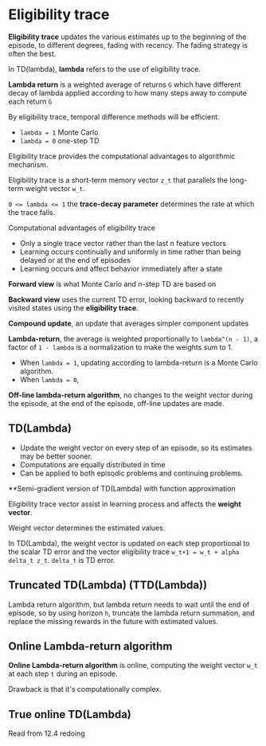 # Eligibility trace

**Eligibility trace** updates the various estimates up to the beginning of the episode, to different degrees, fading 
with recency. The fading strategy is often the best.

In TD(lambda), **lambda** refers to the use of eligibility trace.

**Lambda return** is a weighted average of returns `G` which have different decay of lambda applied according to how many 
steps away to compute each return `G`

By eligibility trace, temporal difference methods will be efficient.

- `lambda = 1` Monte Carlo
- `lambda = 0` one-step TD

Eligibility trace provides the computational advantages to algorithmic mechanism.

Eligibility trace is a short-term memory vector `z_t` that parallels the long-term weight vector `w_t`.

`0 <= lambda <= 1` the **trace-decay parameter** determines the rate at which the trace falls.

Computational advantages of eligibility trace
- Only a single trace vector rather than the last n feature vectors
- Learning occurs continually and uniformly in time rather than being delayed or at the end of episodes
- Learning occurs and affect behavior immediately after a state

**Forward view** is what Monte Carlo and n-step TD are based on

**Backward view** uses the current TD error, looking backward to recently visited states using the **eligibility trace**.

**Compound update**, an update that averages simpler component updates

**Lambda-return**, the average is weighted proportionally to `lambda^(n - 1)`, a factor of `1 - lambda` is a normalization to 
make the weights sum to 1.

- When `lambda = 1`, updating according to lambda-return is a Monte Carlo algorithm.
- When `lambda = 0`, 

**Off-line lambda-return algorithm**, no changes to the weight vector during the episode, at the end of the episode, 
off-line updates are made.

## TD(Lambda)

- Update the weight vector on every step of an episode, so its estimates may be better sooner.
- Computations are equally distributed in time
- Can be applied to both episodic problems and continuing problems.

**Semi-gradient version of TD(Lambda) with function approximation

Eligibility trace vector assist in learning process and affects the **weight vector**.

Weight vector determines the estimated values.

In TD(Lambda), the weight vector is updated on each step proportional to the scalar TD error and the vector eligibility 
trace `w_t+1 = w_t + alpha delta_t z_t`. `delta_t` is TD error.

## Truncated TD(Lambda) (TTD(Lambda))

Lambda return algorithm, but lambda return needs to wait until the end of episode, so by using horizon `h`, truncate the 
lambda return summation, and replace the missing rewards in the future with estimated values.

## Online Lambda-return algorithm

**Online Lambda-return algorithm** is online, computing the weight vector `w_t` at each step `t` during an episode.

Drawback is that it's computationally complex.

## True online TD(Lambda)



Read from 12.4 redoing


